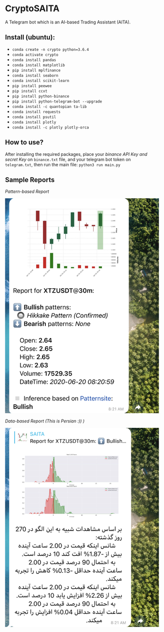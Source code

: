 # CryptoSAITA

A Telegram bot which is an AI-based Trading Assistant (AITA).

## Install (ubuntu):
- `conda create -n crypto python=3.6.4`
- `conda activate crypto`
- `conda install pandas`
- `conda install matplotlib`
- `pip install mplfinance`
- `conda install seaborn`
- `conda install scikit-learn`
- `pip install peewee`
- `pip install ccxt`
- `pip install python-binance`
- `pip install python-telegram-bot --upgrade`
- `conda install -c quantopian ta-lib`
- `conda install requests`
- `conda install psutil`
- `conda install plotly`
- `conda install -c plotly plotly-orca`


## How to use?
After installing the required packages, place your *binance API Key and secret Key* on `binance.txt` file, and your telegram bot token on `telegram.txt`, then run the main file:
`python3 run main.py`

## Sample Reports
*Pattern-based Report*


![alt text](patterns.jpeg "Patterns")


*Data-based Report (This is *Persian* :)) )*


![alt text](data_based.jpeg "Data-Based")